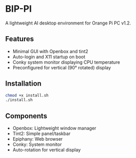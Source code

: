 # BIP-PI

A lightweight AI desktop environment for Orange Pi PC v1.2.

## Features
- Minimal GUI with Openbox and tint2
- Auto-login and X11 startup on boot
- Conky system monitor displaying CPU temperature
- Preconfigured for vertical (90° rotated) display

## Installation
```bash
chmod +x install.sh
./install.sh
```

## Components
- Openbox: Lightweight window manager
- Tint2: Simple panel/taskbar
- Epiphany: Web browser
- Conky: System monitor
- Auto-rotation for vertical display